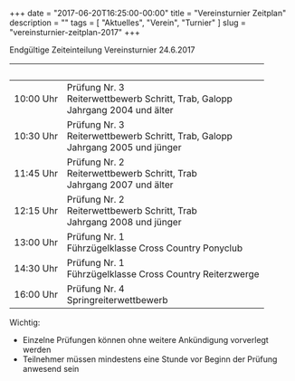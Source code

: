 +++
date        = "2017-06-20T16:25:00-00:00"
title       = "Vereinsturnier Zeitplan"
description = ""
tags        = [ "Aktuelles", "Verein", "Turnier" ]
slug        = "vereinsturnier-zeitplan-2017"
+++

Endgültige Zeiteinteilung Vereinsturnier 24.6.2017

<!--more-->

| &nbsp;               | &nbsp;
:--------------------- | :--------------------------------------------------
| 10:00 Uhr            | Prüfung Nr. 3<br>Reiterwettbewerb Schritt, Trab, Galopp<br>Jahrgang 2004 und älter
| 10:30 Uhr            | Prüfung Nr. 3<br>Reiterwettbewerb Schritt, Trab, Galopp<br>Jahrgang 2005 und jünger
| 11:45 Uhr            | Prüfung Nr. 2<br>Reiterwettbewerb Schritt, Trab<br>Jahrgang 2007 und älter
| 12:15 Uhr            | Prüfung Nr. 2<br>Reiterwettbewerb Schritt, Trab<br>Jahrgang 2008 und jünger
| 13:00 Uhr            | Prüfung Nr. 1<br>Führzügelklasse Cross Country Ponyclub
| 14:30 Uhr            | Prüfung Nr. 1<br>Führzügelklasse Cross Country Reiterzwerge
| 16:00 Uhr            | Prüfung Nr. 4<br>Springreiterwettbewerb

Wichtig:
* Einzelne Prüfungen können ohne weitere Ankündigung vorverlegt werden
* Teilnehmer müssen mindestens eine Stunde vor Beginn der Prüfung anwesend sein




